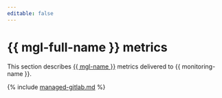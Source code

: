 ```yaml
---
editable: false
---
```


# {{ mgl-full-name }} metrics

This section describes [{{ mgl-name }}](../../managed-gitlab/) metrics delivered to {{ monitoring-name }}.

{% include [managed-gitlab.md](../../_includes/monitoring/metrics-ref/managed-gitlab.md) %}
